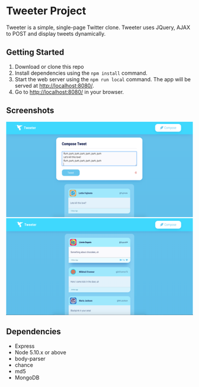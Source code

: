 # Tweeter Project

Tweeter is a simple, single-page Twitter clone. Tweeter uses JQuery, AJAX to POST and display tweets dynamically.

## Getting Started

1. Download or clone this repo
2. Install dependencies using the `npm install` command.
3. Start the web server using the `npm run local` command. The app will be served at <http://localhost:8080/>.
4. Go to <http://localhost:8080/> in your browser.

## Screenshots

![screenshot description"](https://github.com/DTran23/tweeter/blob/master/docs/new-tweet.png)
![screenshot description"](https://github.com/DTran23/tweeter/blob/master/docs/tweets.png)

## Dependencies

- Express
- Node 5.10.x or above
- body-parser
- chance
- md5
- MongoDB
